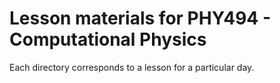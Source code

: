 # Lesson materials for PHY494 - Computational Physics

Each directory corresponds to a lesson for a particular day.

